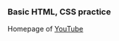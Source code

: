 ### Basic HTML, CSS practice<br/>
Homepage of [YouTube](https://freedom35-programmer.github.io/test-site01/youtube0.html)
